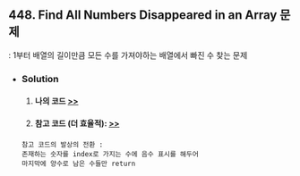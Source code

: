 ## 448. Find All Numbers Disappeared in an Array 문제
  : 1부터 배열의 길이만큼 모든 수를 가져야하는 배열에서 빠진 수 찾는 문제

- ### Solution
  1. #### 나의 코드  [>>](solution.js)
  2. #### 참고 코드 (더 효율적): [>>](ref.js)

  ```
  참고 코드의 발상의 전환 :
  존재하는 숫자를 index로 가지는 수에 음수 표시를 해두어 
  마지막에 양수로 남은 수들만 return 
  ```
